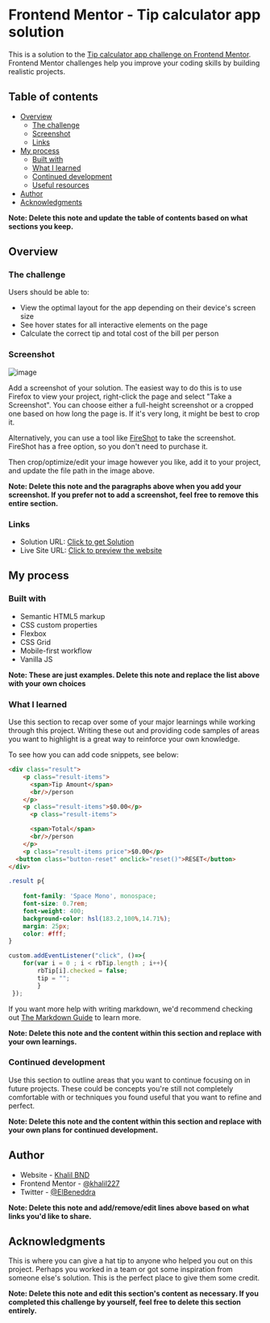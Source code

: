 # Frontend Mentor - Tip calculator app solution

This is a solution to the [Tip calculator app challenge on Frontend Mentor](https://www.frontendmentor.io/challenges/tip-calculator-app-ugJNGbJUX). Frontend Mentor challenges help you improve your coding skills by building realistic projects.

## Table of contents

- [Overview](#overview)
  - [The challenge](#the-challenge)
  - [Screenshot](#screenshot)
  - [Links](#links)
- [My process](#my-process)
  - [Built with](#built-with)
  - [What I learned](#what-i-learned)
  - [Continued development](#continued-development)
  - [Useful resources](#useful-resources)
- [Author](#author)
- [Acknowledgments](#acknowledgments)

**Note: Delete this note and update the table of contents based on what sections you keep.**

## Overview

### The challenge

Users should be able to:

- View the optimal layout for the app depending on their device's screen size
- See hover states for all interactive elements on the page
- Calculate the correct tip and total cost of the bill per person

### Screenshot

![image](https://user-images.githubusercontent.com/64180671/150700819-6cdaecb0-cc68-470a-a496-9664bc831c40.png)

Add a screenshot of your solution. The easiest way to do this is to use Firefox to view your project, right-click the page and select "Take a Screenshot". You can choose either a full-height screenshot or a cropped one based on how long the page is. If it's very long, it might be best to crop it.

Alternatively, you can use a tool like [FireShot](https://getfireshot.com/) to take the screenshot. FireShot has a free option, so you don't need to purchase it. 

Then crop/optimize/edit your image however you like, add it to your project, and update the file path in the image above.

**Note: Delete this note and the paragraphs above when you add your screenshot. If you prefer not to add a screenshot, feel free to remove this entire section.**

### Links

- Solution URL: [Click to get Solution](https://www.frontendmentor.io/solutions/tip-calculator-app-8J948LkeT)
- Live Site URL: [Click to preview the website](https://tip-calculator-8zma45sra-khalil227.vercel.app/)

## My process

### Built with

- Semantic HTML5 markup
- CSS custom properties
- Flexbox
- CSS Grid
- Mobile-first workflow
- Vanilla JS

**Note: These are just examples. Delete this note and replace the list above with your own choices**

### What I learned

Use this section to recap over some of your major learnings while working through this project. Writing these out and providing code samples of areas you want to highlight is a great way to reinforce your own knowledge.

To see how you can add code snippets, see below:

```html
<div class="result">
    <p class="result-items">
      <span>Tip Amount</span>
      <br/>/person
    </p>
    <p class="result-items">$0.00</p>
      <p class="result-items">

      <span>Total</span>
      <br/>/person
    </p>
    <p class="result-items price">$0.00</p>
  <button class="button-reset" onclick="reset()">RESET</button>
</div>
```
```css
.result p{
    
    font-family: 'Space Mono', monospace;
    font-size: 0.7rem;
    font-weight: 400;
    background-color: hsl(183.2,100%,14.71%);
    margin: 25px;
    color: #fff;
}
```
```js
custom.addEventListener("click", ()=>{
    for(var i = 0 ; i < rbTip.length ; i++){
        rbTip[i].checked = false;
        tip = "";
        }
 });
```

If you want more help with writing markdown, we'd recommend checking out [The Markdown Guide](https://www.markdownguide.org/) to learn more.

**Note: Delete this note and the content within this section and replace with your own learnings.**

### Continued development

Use this section to outline areas that you want to continue focusing on in future projects. These could be concepts you're still not completely comfortable with or techniques you found useful that you want to refine and perfect.

**Note: Delete this note and the content within this section and replace with your own plans for continued development.**

## Author

- Website - [Khalil BND](https://github.com/khalil227)
- Frontend Mentor - [@khalil227](https://www.frontendmentor.io/profile/khalil227)
- Twitter - [@ElBeneddra](https://twitter.com/ElBeneddra)

**Note: Delete this note and add/remove/edit lines above based on what links you'd like to share.**

## Acknowledgments

This is where you can give a hat tip to anyone who helped you out on this project. Perhaps you worked in a team or got some inspiration from someone else's solution. This is the perfect place to give them some credit.

**Note: Delete this note and edit this section's content as necessary. If you completed this challenge by yourself, feel free to delete this section entirely.**
